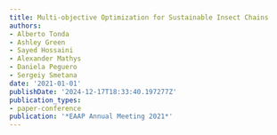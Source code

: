 ```yaml
---
title: Multi-objective Optimization for Sustainable Insect Chains
authors:
- Alberto Tonda
- Ashley Green
- Sayed Hossaini
- Alexander Mathys
- Daniela Peguero
- Sergeiy Smetana
date: '2021-01-01'
publishDate: '2024-12-17T18:33:40.197277Z'
publication_types:
- paper-conference
publication: '*EAAP Annual Meeting 2021*'
---
```

